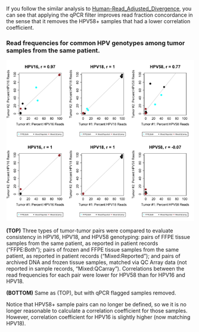 If you follow the similar analysis to [Human-Read_Adjusted_Divergence](https://github.com/cwarden45/HPV_type_paper-archived_samples/tree/master/Downstream_R_Code/Extra_Analysis/Human-Read_Adjusted_Divergence), you can see that applying the qPCR filter improves read fraction concordance in the sense that it removes the HPV58+ samples that had a lower correlation coefficient.

### Read frequencies for common HPV genotypes among tumor samples from the same patient.

![paired sample correlations](qPCR_flag_removes_HPV58-pos_pairs.png "paired sample correlations")

**(TOP)** Three types of tumor-tumor pairs were compared to evaluate consistency in HPV16, HPV18, and HPV58 genotyping: pairs of FFPE tissue samples from the same patient, as reported in patient records (“FFPE:Both”); pairs of frozen and FFPE tissue samples from the same patient, as reported in patient records (“Mixed:Reported”); and pairs of archived DNA and frozen tissue samples, matched via QC Array data (not reported in sample records, “Mixed:QCarray”). Correlations between the read frequencies for each pair were lower for HPV58 than for HPV16 and HPV18. 

**(BOTTOM)** Same as (TOP), but with qPCR flagged samples removed.

Notice that HPV58+ sample pairs can no longer be defined, so we it is no longer reasonable to calculate a correlation coefficient for those samples.  However, correlation coefficient for HPV16 is slightly higher (now matching HPV18).
